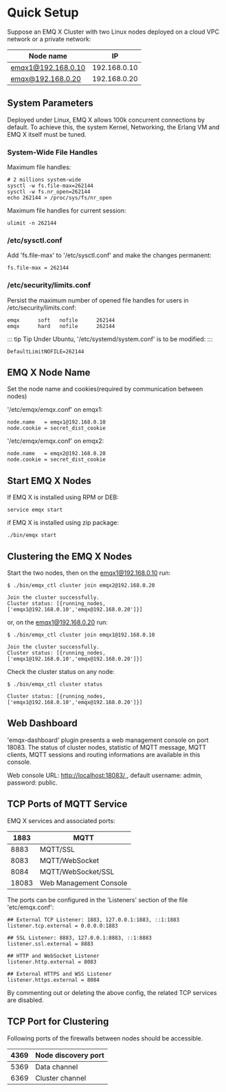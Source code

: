 # Quick Setup

Suppose an EMQ X Cluster with two Linux nodes deployed on a cloud VPC network or a private network:

| Node name          | IP           |
| ------------------ | ------------ |
| emqx1@192.168.0.10 | 192.168.0.10 |
| emqx@192.168.0.20  | 192.168.0.20 |

## System Parameters

Deployed under Linux, EMQ X allows 100k concurrent connections by default. To achieve this, the system Kernel, Networking, the Erlang VM and EMQ X itself must be tuned.

### System-Wide File Handles

Maximum file handles:

    # 2 millions system-wide
    sysctl -w fs.file-max=262144
    sysctl -w fs.nr_open=262144
    echo 262144 > /proc/sys/fs/nr_open

Maximum file handles for current session:

    ulimit -n 262144

### /etc/sysctl.conf

Add 'fs.file-max' to '/etc/sysctl.conf' and make the changes permanent:

    fs.file-max = 262144

### /etc/security/limits.conf

Persist the maximum number of opened file handles for users in /etc/security/limits.conf:

    emqx      soft   nofile      262144
    emqx      hard   nofile      262144

::: tip Tip
Under Ubuntu, '/etc/systemd/system.conf' is to be modified:
:::

    DefaultLimitNOFILE=262144

## EMQ X Node Name

Set the node name and cookies(required by communication between nodes)

'/etc/emqx/emqx.conf' on emqx1:

    node.name   = emqx1@192.168.0.10
    node.cookie = secret_dist_cookie

'/etc/emqx/emqx.conf' on emqx2:

    node.name   = emqx2@192.168.0.20
    node.cookie = secret_dist_cookie

## Start EMQ X Nodes

If EMQ X is installed using RPM or DEB:

    service emqx start

if EMQ X is installed using zip package:

    ./bin/emqx start

## Clustering the EMQ X Nodes

Start the two nodes, then on the emqx1@192.168.0.10 run:

    $ ./bin/emqx_ctl cluster join emqx2@192.168.0.20

    Join the cluster successfully.
    Cluster status: [{running_nodes,['emqx1@192.168.0.10','emqx@192.168.0.20']}]

or, on the emqx1@192.168.0.20 run:

    $ ./bin/emqx_ctl cluster join emqx1@192.168.0.10

    Join the cluster successfully.
    Cluster status: [{running_nodes,['emqx1@192.168.0.10','emqx@192.168.0.20']}]

Check the cluster status on any node:

    $ ./bin/emqx_ctl cluster status

    Cluster status: [{running_nodes,['emqx1@192.168.0.10','emqx@192.168.0.20']}]

## Web Dashboard

'emqx-dashboard' plugin presents a web management console on port 18083. The status of cluster nodes, statistic of MQTT message, MQTT clients, MQTT sessions and routing informations are available in this console.

Web console URL: [ http://localhost:18083/ ](http://localhost:18083/) , default username: admin, password: public.

## TCP Ports of MQTT Service

EMQ X services and associated ports:

| 1883  | MQTT                   |
| ----- | ---------------------- |
| 8883  | MQTT/SSL               |
| 8083  | MQTT/WebSocket         |
| 8084  | MQTT/WebSocket/SSL     |
| 18083 | Web Management Console |

The ports can be configured in the 'Listeners' section of the file 'etc/emqx.conf':

    ## External TCP Listener: 1883, 127.0.0.1:1883, ::1:1883
    listener.tcp.external = 0.0.0.0:1883

    ## SSL Listener: 8883, 127.0.0.1:8883, ::1:8883
    listener.ssl.external = 8883

    ## HTTP and WebSocket Listener
    listener.http.external = 8083

    ## External HTTPS and WSS Listener
    listener.https.external = 8084

By commenting out or deleting the above config, the related TCP services are disabled.

## TCP Port for Clustering

Following ports of the firewalls between nodes should be accessible.

| 4369 | Node discovery port |
| ---- | ------------------- |
| 5369 | Data channel        |
| 6369 | Cluster channel     |
